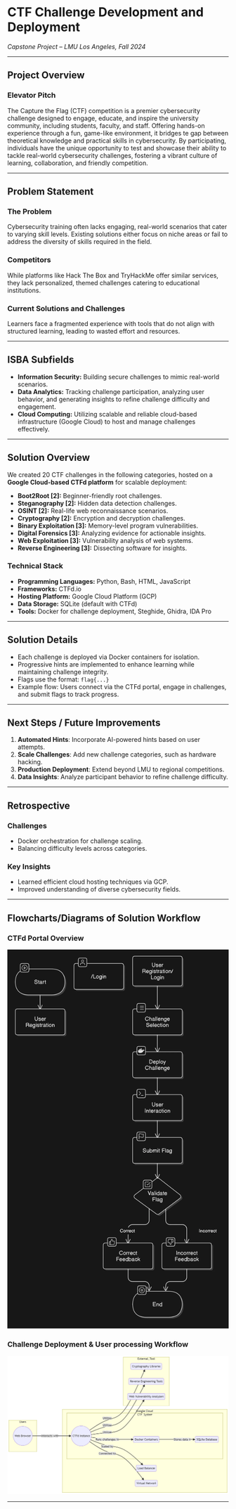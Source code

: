 # **CTF Challenge Development and Deployment**

*Capstone Project – LMU Los Angeles, Fall 2024*

---

## **Project Overview**

### **Elevator Pitch**

The Capture the Flag (CTF) competition is a premier cybersecurity challenge designed to engage, educate, and inspire the university community, including students, faculty, and staff. Offering hands-on experience 
through a fun, game-like environment, it bridges te gap between theoretical knowledge and practical skills in cybersecurity. By participating, individuals have the unique opportunity to test and showcase their ability to tackle real-world cybersecurity challenges, fostering a vibrant culture of learning, collaboration, and friendly competition. 

---

## **Problem Statement**

### **The Problem**

Cybersecurity training often lacks engaging, real-world scenarios that cater to varying skill levels. Existing solutions either focus on niche areas or fail to address the diversity of skills required in the field.

### **Competitors**

While platforms like Hack The Box and TryHackMe offer similar services, they lack personalized, themed challenges catering to educational institutions.

### **Current Solutions and Challenges**

Learners face a fragmented experience with tools that do not align with structured learning, leading to wasted effort and resources.

---

## **ISBA Subfields**

- **Information Security:** Building secure challenges to mimic real-world scenarios.
- **Data Analytics:** Tracking challenge participation, analyzing user behavior, and generating insights to refine challenge difficulty and engagement.
- **Cloud Computing:** Utilizing scalable and reliable cloud-based infrastructure (Google Cloud) to host and manage challenges effectively.
---

## **Solution Overview**

We created 20 CTF challenges in the following categories, hosted on a **Google Cloud-based CTFd platform** for scalable deployment:

- **Boot2Root [2]:** Beginner-friendly root challenges.
- **Steganography [2]:** Hidden data detection challenges.
- **OSINT [2]:** Real-life web reconnaissance scenarios.
- **Cryptography [2]:** Encryption and decryption challenges.
- **Binary Exploitation [3]:** Memory-level program vulnerabilities.
- **Digital Forensics [3]:** Analyzing evidence for actionable insights.
- **Web Exploitation [3]:** Vulnerability analysis of web systems.
- **Reverse Engineering [3]:** Dissecting software for insights.

### **Technical Stack**

- **Programming Languages:** Python, Bash, HTML, JavaScript
- **Frameworks:** CTFd.io
- **Hosting Platform:** Google Cloud Platform (GCP)
- **Data Storage:** SQLite (default with CTFd)
- **Tools:** Docker for challenge deployment, Steghide, Ghidra, IDA Pro

---

## **Solution Details**

- Each challenge is deployed via Docker containers for isolation.
- Progressive hints are implemented to enhance learning while maintaining challenge integrity.
- Flags use the format: `flag{...}`
- Example flow: Users connect via the CTFd portal, engage in challenges, and submit flags to track progress.

---

## **Next Steps / Future Improvements**

1. **Automated Hints**: Incorporate AI-powered hints based on user attempts.
2. **Scale Challenges**: Add new challenge categories, such as hardware hacking.
3. **Production Deployment**: Extend beyond LMU to regional competitions.
4. **Data Insights**: Analyze participant behavior to refine challenge difficulty.

---

## **Retrospective**

### **Challenges**

- Docker orchestration for challenge scaling.
- Balancing difficulty levels across categories.

### **Key Insights**

- Learned efficient cloud hosting techniques via GCP.
- Improved understanding of diverse cybersecurity fields.

---

## Flowcharts/Diagrams of Solution Workflow

### **CTFd Portal Overview**

![image.png](d4f292ca-4ed7-4891-bbef-f85323267653.png)

### **Challenge Deployment & User processing Workflow**

![mermaid.png](mermaid.png)

---
